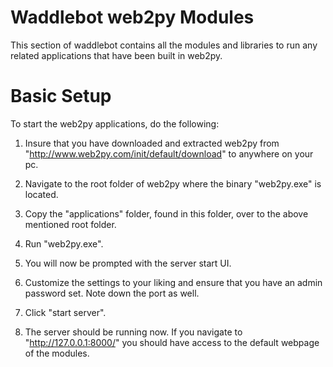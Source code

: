 # Waddlebot web2py Modules

This section of waddlebot contains all the modules and libraries to run any related applications that have been built in web2py.

# Basic Setup

To start the web2py applications, do the following:

1. Insure that you have downloaded and extracted web2py from "http://www.web2py.com/init/default/download" to anywhere on your pc.

2. Navigate to the root folder of web2py where the binary "web2py.exe" is located.

3. Copy the "applications" folder, found in this folder, over to the above mentioned root folder.

4. Run "web2py.exe".

5. You will now be prompted with the server start UI. 

6. Customize the settings to your liking and ensure that you have an admin password set. Note down the port as well.

7. Click "start server".

8. The server should be running now. If you navigate to "http://127.0.0.1:8000/" you should have access to the default webpage of the modules.